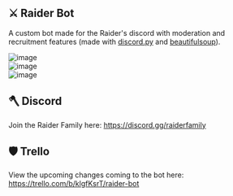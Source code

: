 ## ⚔️ Raider Bot
A custom bot made for the Raider's discord with moderation and recruitment features (made with [discord.py](https://discordpy.readthedocs.io/en/stable/api.html#) and [beautifulsoup](https://www.crummy.com/software/BeautifulSoup/bs4/doc/)). 

![image](https://user-images.githubusercontent.com/60124518/129489696-5ba6e82b-06d2-4f4c-9cee-5d3347a23912.png)\
![image](https://user-images.githubusercontent.com/60124518/129489622-029796a3-12f2-4796-a2fd-8b19c068af29.png)\
![image](https://user-images.githubusercontent.com/60124518/129489634-1070c9ce-5b53-4f25-9afd-311938347714.png)


## 🪓 Discord
Join the Raider Family here: https://discord.gg/raiderfamily

## 🛡 Trello
View the upcoming changes coming to the bot here: https://trello.com/b/klgfKsrT/raider-bot
